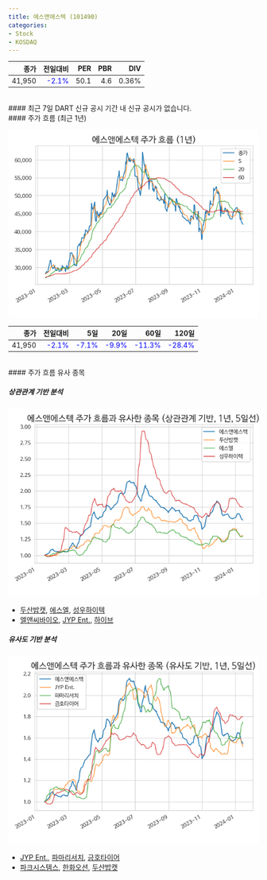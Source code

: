 ```yaml
---
title: 에스앤에스텍 (101490)
categories:
- Stock
- KOSDAQ
---
```


|**종가**|**전일대비**|**PER**|**PBR**|**DIV**|
|---:|-------:|--:|--:|--:|
|41,950|<span style="color: blue">-2.1%</span>|50.1|4.6|0.36%|

<!-- more -->

<br>
#### 최근 7일 DART 신규 공시
기간 내 신규 공시가 없습니다.

<br>
#### 주가 흐름 (최근 1년)

![101490](/assets/images/stock/101490.png)

|**종가**|**전일대비**|**5일**|**20일**|**60일**|**120일**|
|---:|-------:|--:|---:|---:|----:|
|41,950|<span style="color: blue">-2.1%</span>|<span style="color: blue">-7.1%</span>|<span style="color: blue">-9.9%</span>|<span style="color: blue">-11.3%</span>|<span style="color: blue">-28.4%</span>|

<br>
#### 주가 흐름 유사 종목

##### 상관관계 기반 분석

![101490](/assets/images/stock/101490_corr.png)
- [두산밥캣](/241560/), [에스엘](/005850/), [성우하이텍](/015750/)
- [엘앤씨바이오](/290650/), [JYP Ent.](/035900/), [하이브](/352820/)

##### 유사도 기반 분석

![101490](/assets/images/stock/101490_sim.png)
- [JYP Ent.](/035900/), [파마리서치](/214450/), [금호타이어](/073240/)
- [파크시스템스](/140860/), [한화오션](/042660/), [두산밥캣](/241560/)